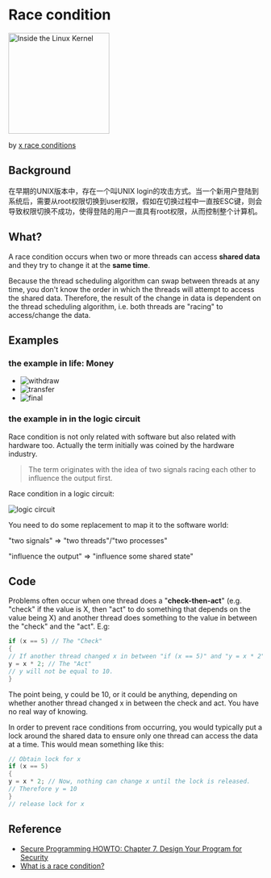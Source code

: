 # Race condition 

<img src="https://i.imgur.com/xJBC94R.jpg" alt="Inside the Linux Kernel" width="200" height = ""/>

by  [x race conditions](https://hacks.mozilla.org/2017/06/avoiding-race-conditions-in-sharedarraybuffers-with-atomics/)


## Background
	
在早期的UNIX版本中，存在一个叫UNIX login的攻击方式。当一个新用户登陆到系统后，需要从root权限切换到user权限，假如在切换过程中一直按ESC键，则会导致权限切换不成功，使得登陆的用户一直具有root权限，从而控制整个计算机。
	
## What? 
	
A race condition occurs when two or more threads can access **shared data** and they try to change it at the **same time**. 

Because the thread scheduling algorithm can swap between threads at any time, you don't know the order in which the threads will attempt to access the shared data. Therefore, the result of the change in data is dependent on the thread scheduling algorithm, i.e. both threads are "racing" to access/change the data.
	
## Examples
	
### the example in life: Money
	
* ![withdraw](https://i.imgur.com/kNuNnFc.jpg)
* ![transfer](https://i.imgur.com/IyEId68.jpg)
* ![final](https://i.imgur.com/j4tpEMb.png)
	
### the example in in the logic circuit 
	
Race condition is not only related with software but also related with hardware too. Actually the term initially was coined by the hardware industry.
	
> The term originates with the idea of two signals racing each other to influence the output first.
	
Race condition in a logic circuit:
	
![logic circuit](https://i.imgur.com/dCBkb43.png)
	
You need to do some replacement to map it to the software world:
	
"two signals" => "two threads"/"two processes"
	
"influence the output" => "influence some shared state"
	
## Code

Problems often occur when one thread does a "**check-then-act**" (e.g. "check" if the value is X, then "act" to do something that depends on the value being X) and another thread does something to the value in between the "check" and the "act". E.g:
	
``` c
if (x == 5) // The "Check"
{
// If another thread changed x in between "if (x == 5)" and "y = x * 2" above,
y = x * 2; // The "Act"
// y will not be equal to 10.
}
```
	
The point being, y could be 10, or it could be anything, depending on whether another thread changed x in between the check and act. You have no real way of knowing.
	
In order to prevent race conditions from occurring, you would typically put a lock around the shared data to ensure only one thread can access the data at a time. This would mean something like this:
	
```c 
// Obtain lock for x
if (x == 5)
{
y = x * 2; // Now, nothing can change x until the lock is released.
// Therefore y = 10
}
// release lock for x
```
	
## Reference
	
- [Secure Programming HOWTO: Chapter 7. Design Your Program for Security](https://www.dwheeler.com/secure-programs/Secure-Programs-HOWTO/avoid-race.html)
- [What is a race condition?](https://stackoverflow.com/questions/34510/what-is-a-race-condition)